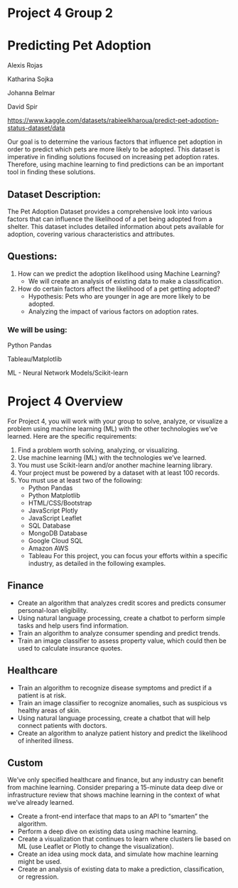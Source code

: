 # Project 4 Group 2

# Predicting Pet Adoption
Alexis Rojas

Katharina Sojka

Johanna Belmar

David Spir

https://www.kaggle.com/datasets/rabieelkharoua/predict-pet-adoption-status-dataset/data

Our goal is to determine the various factors that influence pet adoption in order to predict which 
pets are more likely to be adopted. This dataset is imperative in finding solutions focused on 
increasing pet adoption rates. Therefore, using machine learning to find predictions can be an 
important tool in finding these solutions.

## Dataset Description:
The Pet Adoption Dataset provides a comprehensive look into various factors that can influence
the likelihood of a pet being adopted from a shelter. This dataset includes detailed information 
about pets available for adoption, covering various characteristics and attributes.
## Questions:
1. How can we predict the adoption likelihood using Machine Learning?
    - We will create an analysis of existing data to make a classification.
2. How do certain factors affect the likelihood of a pet getting adopted?
    - Hypothesis: Pets who are younger in age are more likely to be adopted.
    - Analyzing the impact of various factors on adoption rates.

### We will be using:

Python Pandas

Tableau/Matplotlib

ML - Neural Network Models/Scikit-learn

# Project 4 Overview 
For Project 4, you will work with your group to solve, analyze, or visualize a problem using machine learning (ML) with the other technologies we’ve learned. Here are the specific requirements:

1. Find a problem worth solving, analyzing, or visualizing.
2. Use machine learning (ML) with the technologies we’ve learned.
3. You must use Scikit-learn and/or another machine learning library.
4. Your project must be powered by a dataset with at least 100 records.
5. You must use at least two of the following:
    - Python Pandas
    - Python Matplotlib
    - HTML/CSS/Bootstrap
    - JavaScript Plotly
    - JavaScript Leaflet
    - SQL Database
    - MongoDB Database
    - Google Cloud SQL
    - Amazon AWS
    - Tableau
For this project, you can focus your efforts within a specific industry, as detailed in the following examples.

## Finance
  - Create an algorithm that analyzes credit scores and predicts consumer personal-loan eligibility.
  - Using natural language processing, create a chatbot to perform simple tasks and help users find information.
  - Train an algorithm to analyze consumer spending and predict trends.
  - Train an image classifier to assess property value, which could then be used to calculate insurance quotes.

## Healthcare
  - Train an algorithm to recognize disease symptoms and predict if a patient is at risk.
  - Train an image classifier to recognize anomalies, such as suspicious vs healthy areas of skin.
  - Using natural language processing, create a chatbot that will help connect patients with doctors.
  - Create an algorithm to analyze patient history and predict the likelihood of inherited illness.

## Custom
We’ve only specified healthcare and finance, but any industry can benefit from machine learning. Consider preparing a 15-minute data deep dive or infrastructure review that shows machine learning in the context of what we’ve already learned.

  - Create a front-end interface that maps to an API to “smarten” the algorithm.
  - Perform a deep dive on existing data using machine learning.
  - Create a visualization that continues to learn where clusters lie based on ML (use Leaflet or Plotly to change the visualization).
  - Create an idea using mock data, and simulate how machine learning might be used.
  - Create an analysis of existing data to make a prediction, classification, or regression.
